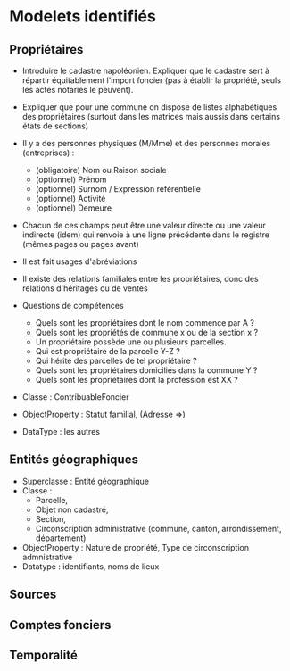 # Modelets identifiés

## Propriétaires

- Introduire le cadastre napoléonien. Expliquer que le cadastre sert à répartir équitablement l'import foncier (pas à établir la propriété, seuls les actes notariés le peuvent). 
- Expliquer que pour une commune on dispose de listes alphabétiques des propriétaires (surtout dans les matrices mais aussis dans certains états de sections)
- Il y a des personnes physiques (M/Mme) et des personnes morales (entreprises) :
    - (obligatoire) Nom ou Raison sociale
    - (optionnel) Prénom
    - (optionnel) Surnom / Expression référentielle
    - (optionnel) Activité
    - (optionnel) Demeure
- Chacun de ces champs peut être une valeur directe ou une valeur indirecte (idem) qui renvoie à une ligne précédente dans le registre (mêmes pages ou pages avant)
- Il est fait usages d'abréviations
- Il existe des relations familiales entre les propriétaires, donc des relations d'héritages ou de ventes
- Questions de compétences
    - Quels sont les propriétaires dont le nom commence par A ?
    - Quels sont les propriétés de commune x ou de la section x ?
    - Un propriétaire possède une ou plusieurs parcelles. 
    - Qui est propriétaire de la parcelle Y-Z ?
    - Qui hérite des parcelles de tel propriétaire ?
    - Quels sont les propriétaires domiciliés dans la commune Y ?
    - Quels sont les propriétaires dont la profession est XX ?

- Classe : ContribuableFoncier
- ObjectProperty : Statut familial, (Adresse =>)
- DataType : les autres

## Entités géographiques
- Superclasse : Entité géographique
- Classe : 
    - Parcelle, 
    - Objet non cadastré, 
    - Section, 
    - Circonscription administrative (commune, canton, arrondissement, département)
- ObjectProperty : Nature de propriété, Type de circonscription admnistrative
- Datatype : identifiants, noms de lieux

## Sources

## Comptes fonciers

## Temporalité